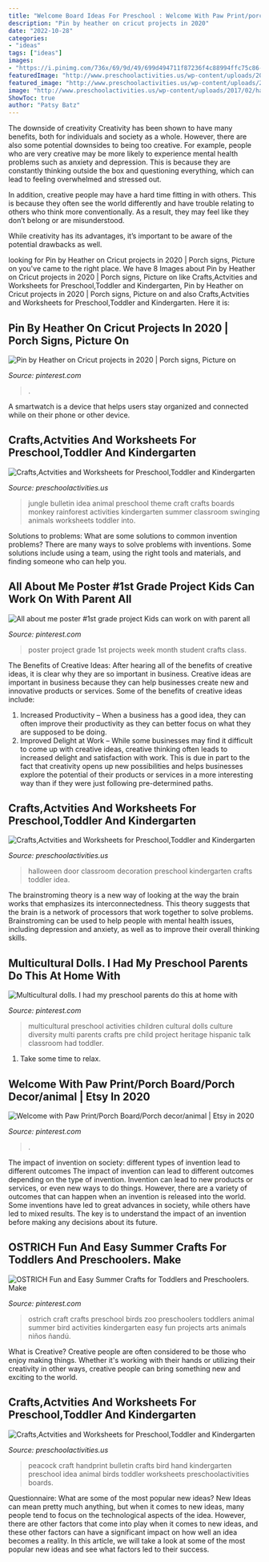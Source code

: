 ```yaml
---
title: "Welcome Board Ideas For Preschool : Welcome With Paw Print/porch Board/porch Decor/animal"
description: "Pin by heather on cricut projects in 2020"
date: "2022-10-28"
categories:
- "ideas"
tags: ["ideas"]
images:
- "https://i.pinimg.com/736x/69/9d/49/699d494711f87236f4c88994ffc75c86--multicultural-activities-preschool-ideas.jpg"
featuredImage: "http://www.preschoolactivities.us/wp-content/uploads/2017/02/handprint-peacock-craft.jpg"
featured_image: "http://www.preschoolactivities.us/wp-content/uploads/2015/03/jungle-bulletin-board-3.jpg"
image: "http://www.preschoolactivities.us/wp-content/uploads/2017/02/handprint-peacock-craft.jpg"
ShowToc: true
author: "Patsy Batz"
---
```



The downside of creativity
Creativity has been shown to have many benefits, both for individuals and society as a whole. However, there are also some potential downsides to being too creative.
For example, people who are very creative may be more likely to experience mental health problems such as anxiety and depression. This is because they are constantly thinking outside the box and questioning everything, which can lead to feeling overwhelmed and stressed out.

In addition, creative people may have a hard time fitting in with others. This is because they often see the world differently and have trouble relating to others who think more conventionally. As a result, they may feel like they don’t belong or are misunderstood.

While creativity has its advantages, it’s important to be aware of the potential drawbacks as well.

	

		
looking for Pin by Heather on Cricut projects in 2020 | Porch signs, Picture on you've came to the right place. We have 8 Images about Pin by Heather on Cricut projects in 2020 | Porch signs, Picture on like Crafts,Actvities and Worksheets for Preschool,Toddler and Kindergarten, Pin by Heather on Cricut projects in 2020 | Porch signs, Picture on and also Crafts,Actvities and Worksheets for Preschool,Toddler and Kindergarten. Here it is:
		
    
## Pin By Heather On Cricut Projects In 2020 | Porch Signs, Picture On

<img loading=lazy src="https://i.pinimg.com/736x/be/5c/fa/be5cfa0e4f563e3b1514321064589249.jpg" onerror="this.onerror=null;this.src='https://tse3.mm.bing.net/th?id=OIP.Pu6YcKnIUEo1xbEcgoJzdwHaJ4&amp;pid=15.1';" alt="Pin by Heather on Cricut projects in 2020 | Porch signs, Picture on">

_Source: pinterest.com_

>. 

	

A smartwatch is a device that helps users stay organized and connected while on their phone or other device.

    
## Crafts,Actvities And Worksheets For Preschool,Toddler And Kindergarten

<img loading=lazy src="http://www.preschoolactivities.us/wp-content/uploads/2015/03/jungle-bulletin-board-3.jpg" onerror="this.onerror=null;this.src='https://tse2.mm.bing.net/th?id=OIP.fwCQzJz4NG5PwpFbfi2DuAHaJ6&amp;pid=15.1';" alt="Crafts,Actvities and Worksheets for Preschool,Toddler and Kindergarten">

_Source: preschoolactivities.us_

>jungle bulletin idea animal preschool theme craft crafts boards monkey rainforest activities kindergarten summer classroom swinging animals worksheets toddler into. 

	

Solutions to problems: What are some solutions to common invention problems?
There are many ways to solve problems with inventions. Some solutions include using a team, using the right tools and materials, and finding someone who can help you.

    
## All About Me Poster #1st Grade Project Kids Can Work On With Parent All

<img loading=lazy src="https://i.pinimg.com/736x/61/96/0b/61960bb31e2442edbe000f1fe34828ee--all-about-me-poster-class-projects.jpg" onerror="this.onerror=null;this.src='https://tse1.mm.bing.net/th?id=OIP.itQ8Xwpb4E0JQ_JkT0cFAAAAAA&amp;pid=15.1';" alt="All about me poster #1st grade project Kids can work on with parent all">

_Source: pinterest.com_

>poster project grade 1st projects week month student crafts class. 

	

The Benefits of Creative Ideas: After hearing all of the benefits of creative ideas, it is clear why they are so important in business.
Creative ideas are important in business because they can help businesses create new and innovative products or services. Some of the benefits of creative ideas include: 
1. Increased Productivity – When a business has a good idea, they can often improve their productivity as they can better focus on what they are supposed to be doing. 
2. Improved Delight at Work – While some businesses may find it difficult to come up with creative ideas, creative thinking often leads to increased delight and satisfaction with work. This is due in part to the fact that creativity opens up new possibilities and helps businesses explore the potential of their products or services in a more interesting way than if they were just following pre-determined paths. 

    
## Crafts,Actvities And Worksheets For Preschool,Toddler And Kindergarten

<img loading=lazy src="http://www.preschoolactivities.us/wp-content/uploads/2015/10/Halloween-classroom-door-decoration.jpg" onerror="this.onerror=null;this.src='https://tse4.mm.bing.net/th?id=OIP.UI7HOZrce3hO2L2r2kZ7wwHaJ3&amp;pid=15.1';" alt="Crafts,Actvities and Worksheets for Preschool,Toddler and Kindergarten">

_Source: preschoolactivities.us_

>halloween door classroom decoration preschool kindergarten crafts toddler idea. 

	

The brainstroming theory is a new way of looking at the way the brain works that emphasizes its interconnectedness. This theory suggests that the brain is a network of processors that work together to solve problems. Brainstroming can be used to help people with mental health issues, including depression and anxiety, as well as to improve their overall thinking skills.

    
## Multicultural Dolls. I Had My Preschool Parents Do This At Home With

<img loading=lazy src="https://i.pinimg.com/736x/69/9d/49/699d494711f87236f4c88994ffc75c86--multicultural-activities-preschool-ideas.jpg" onerror="this.onerror=null;this.src='https://tse1.mm.bing.net/th?id=OIP.qaGdxap4WyHoR_nMETY9lAHaJ3&amp;pid=15.1';" alt="Multicultural dolls. I had my preschool parents do this at home with">

_Source: pinterest.com_

>multicultural preschool activities children cultural dolls culture diversity multi parents crafts pre child project heritage hispanic talk classroom had toddler. 

	

1. Take some time to relax.

    
## Welcome With Paw Print/Porch Board/Porch Decor/animal | Etsy In 2020

<img loading=lazy src="https://i.pinimg.com/736x/ce/6f/7d/ce6f7d01fe5a3e863cbd3d3920884d30.jpg" onerror="this.onerror=null;this.src='https://tse3.mm.bing.net/th?id=OIP.eWWvWqTBUd0lrGfDZ09vZQHaJ3&amp;pid=15.1';" alt="Welcome with Paw Print/Porch Board/Porch decor/animal | Etsy in 2020">

_Source: pinterest.com_

>. 

	

The impact of invention on society: different types of invention lead to different outcomes
The impact of invention can lead to different outcomes depending on the type of invention. Invention can lead to new products or services, or even new ways to do things. However, there are a variety of outcomes that can happen when an invention is released into the world. Some inventions have led to great advances in society, while others have led to mixed results. The key is to understand the impact of an invention before making any decisions about its future.

    
## OSTRICH Fun And Easy Summer Crafts For Toddlers And Preschoolers. Make

<img loading=lazy src="https://i.pinimg.com/736x/07/7f/cf/077fcfce2eb363b4b519a13e664a5dc0.jpg" onerror="this.onerror=null;this.src='https://tse3.mm.bing.net/th?id=OIP.tqYOO4hoPipe5NooV7ZrFQAAAA&amp;pid=15.1';" alt="OSTRICH Fun and Easy Summer Crafts for Toddlers and Preschoolers. Make">

_Source: pinterest.com_

>ostrich craft crafts preschool birds zoo preschoolers toddlers animal summer bird activities kindergarten easy fun projects arts animals niños ñandú. 

	

What is Creative?
Creative people are often considered to be those who enjoy making things. Whether it's working with their hands or utilizing their creativity in other ways, creative people can bring something new and exciting to the world.

    
## Crafts,Actvities And Worksheets For Preschool,Toddler And Kindergarten

<img loading=lazy src="http://www.preschoolactivities.us/wp-content/uploads/2017/02/handprint-peacock-craft.jpg" onerror="this.onerror=null;this.src='https://tse2.mm.bing.net/th?id=OIP.l_1XYzhBLlCJL07NrR6TXgHaHa&amp;pid=15.1';" alt="Crafts,Actvities and Worksheets for Preschool,Toddler and Kindergarten">

_Source: preschoolactivities.us_

>peacock craft handprint bulletin crafts bird hand kindergarten preschool idea animal birds toddler worksheets preschoolactivities boards. 

	

Questionnaire: What are some of the most popular new ideas?
New Ideas can mean pretty much anything, but when it comes to new ideas, many people tend to focus on the technological aspects of the idea. However, there are other factors that come into play when it comes to new ideas, and these other factors can have a significant impact on how well an idea becomes a reality. In this article, we will take a look at some of the most popular new ideas and see what factors led to their success.

